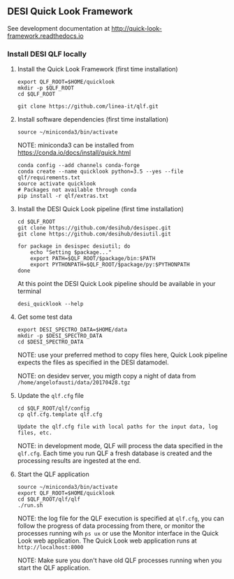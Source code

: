 ## DESI Quick Look Framework

See development documentation at http://quick-look-framework.readthedocs.io

### Install DESI QLF locally

1. Install the Quick Look Framework (first time installation)

    ```
    export QLF_ROOT=$HOME/quicklook
    mkdir -p $QLF_ROOT
    cd $QLF_ROOT
   
    git clone https://github.com/linea-it/qlf.git
    ```

2. Install software dependencies (first time installation)

    ```
    source ~/miniconda3/bin/activate
    ```
    
    NOTE: miniconda3 can be installed from https://conda.io/docs/install/quick.html
   
    ```
    conda config --add channels conda-forge
    conda create --name quicklook python=3.5 --yes --file qlf/requirements.txt
    source activate quicklook
    # Packages not available through conda
    pip install -r qlf/extras.txt
    ```

3. Install the DESI Quick Look pipeline (first time installation)

    ```
    cd $QLF_ROOT
    git clone https://github.com/desihub/desispec.git
    git clone https://github.com/desihub/desiutil.git
  
    for package in desispec desiutil; do
        echo "Setting $package..."
        export PATH=$QLF_ROOT/$package/bin:$PATH
        export PYTHONPATH=$QLF_ROOT/$package/py:$PYTHONPATH
    done
    ```
    
    At this point the DESI Quick Look pipeline should be available in your terminal
    
    ```
    desi_quicklook --help
    ```

4. Get some test data

    ```
    export DESI_SPECTRO_DATA=$HOME/data
    mkdir -p $DESI_SPECTRO_DATA
    cd $DESI_SPECTRO_DATA
    ```
    
    NOTE: use your preferred method to copy files here, Quick Look pipeline expects the files as specified in the DESI datamodel.
    
    NOTE: on desidev server, you migth copy a night of data from `/home/angelofausti/data/20170428.tgz`

5. Update the `qlf.cfg` file

    ```
    cd $QLF_ROOT/qlf/config
    cp qlf.cfg.template qlf.cfg
    
    Update the qlf.cfg file with local paths for the input data, log files, etc.
    ```
    
    NOTE: in development mode, QLF will process the data specified in the `qlf.cfg`. Each time you run QLF a fresh database is created and the processing results are ingested at the end. 

6. Start the QLF application 

    ```
    source ~/miniconda3/bin/activate
    export QLF_ROOT=$HOME/quicklook
    cd $QLF_ROOT/qlf/qlf
    ./run.sh
    ```
    
    NOTE: the log file for the QLF execution is specified at `qlf.cfg`, you can follow the progress of data processing from there, or monitor the processes running wih `ps ux` or use the Monitor interface in the Quick Look web application. The Quick Look web application runs at `http://localhost:8000`

    NOTE: Make sure you don't have old QLF processes running when you start the QLF application.

